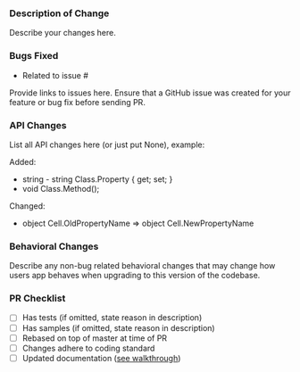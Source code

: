 ### Description of Change ###

Describe your changes here. 

### Bugs Fixed ###

- Related to issue #

Provide links to issues here. Ensure that a GitHub issue was created for your feature or bug fix before sending PR.

### API Changes ###

List all API changes here (or just put None), example:

Added: 
 
- string - string Class.Property { get; set; } 
- void Class.Method();

Changed:

 - object Cell.OldPropertyName => object Cell.NewPropertyName

### Behavioral Changes ###

Describe any non-bug related behavioral changes that may change how users app behaves when upgrading to this version of the codebase.

### PR Checklist ###

- [ ] Has tests (if omitted, state reason in description)
- [ ] Has samples (if omitted, state reason in description)
- [ ] Rebased on top of master at time of PR
- [ ] Changes adhere to coding standard
- [ ] Updated documentation ([see walkthrough](https://github.com/xamarin/Xamarin.Essentials/wiki/Documenting-your-code-with-mdoc))
